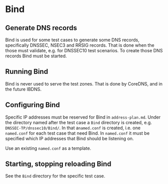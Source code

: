 # Bind

## Generate DNS records

Bind is used for some test cases to generate some DNS records, specifically
DNSSEC, NSEC3 and RRSIG records. That is done when the those must validate,
e.g. for DNSSEC10 test scenarios. To create those DNS records Bind must be
started.


## Running Bind

Bind is never used to serve the test zones. That is done by CoreDNS, and in the
future IBDNS. 


## Configuring Bind

Specific IP addresses must be reserved for Bind in `address-plan.md`. Under the
directory named after the test case a `Bind` directory is created, e.g.
`DNSSEC-TP/dnssec10/Bind/`. In that a`named.conf` is created, i.e. one
`named.conf` for each test case that need Bind. In `named.conf` it must be
specified which IP addresses that Bind should be listening on.

Use an existing `named.conf` as a template.


## Starting, stopping reloading Bind

See the `Bind` directory for the specific test case.

